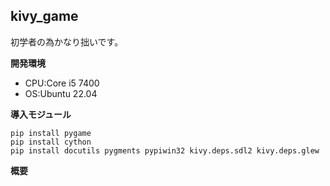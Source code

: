 ## kivy_game
  初学者の為かなり拙いです。
  
**開発環境** 
*   CPU:Core i5 7400
*   OS:Ubuntu 22.04
  
**導入モジュール**
```terminal:module
pip install pygame
pip install cython
pip install docutils pygments pypiwin32 kivy.deps.sdl2 kivy.deps.glew
```
**概要**
